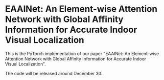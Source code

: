 # EAAINet: An Element-wise Attention Network with Global Affinity Information for Accurate Indoor Visual Localization
This is the PyTorch implementation of our paper "EAAINet: An Element-wise Attention Network with Global Affinity Information for Accurate Indoor Visual Localization".

The code will be released around December 30.
